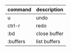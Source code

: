 
| command | description |
| ------- | ----------- |
| u | undo |
| ctrl-r | redo |
| :bd | close buffer |
| :buffers | list buffers |

